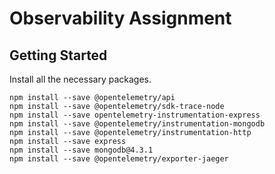 # Observability Assignment
## Getting Started
Install all the necessary packages.
```
npm install --save @opentelemetry/api
npm install --save @opentelemetry/sdk-trace-node
npm install --save opentelemetry-instrumentation-express
npm install --save @opentelemetry/instrumentation-mongodb
npm install --save @opentelemetry/instrumentation-http
npm install --save express
npm install --save mongodb@4.3.1
npm install --save @opentelemetry/exporter-jaeger
```
